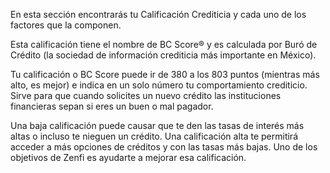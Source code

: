 En esta sección encontrarás tu Calificación Crediticia y cada uno de los factores que la componen.

Esta calificación tiene el nombre de BC Score® y es calculada por Buró de Crédito (la sociedad de información crediticia más importante en México).

Tu calificación o BC Score puede ir de 380 a los 803 puntos (mientras más alto, es mejor) e indica en un solo número tu comportamiento crediticio. Sirve para que cuando solicites un nuevo crédito las instituciones financieras sepan si eres un buen o mal pagador.

Una baja calificación puede causar que te den las tasas de interés más altas o incluso te nieguen un crédito. Una calificación alta te permitirá acceder a más opciones de créditos y con las tasas más bajas. Uno de los objetivos de Zenfi es ayudarte a mejorar esa calificación.
